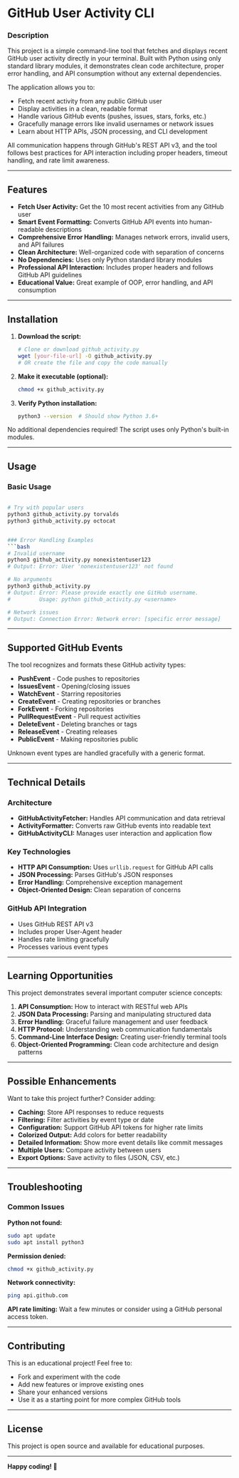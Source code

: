 # GitHub User Activity CLI

### Description

This project is a simple command-line tool that fetches and displays recent GitHub user activity directly in your terminal. Built with Python using only standard library modules, it demonstrates clean code architecture, proper error handling, and API consumption without any external dependencies.

The application allows you to:
- Fetch recent activity from any public GitHub user
- Display activities in a clean, readable format
- Handle various GitHub events (pushes, issues, stars, forks, etc.)
- Gracefully manage errors like invalid usernames or network issues
- Learn about HTTP APIs, JSON processing, and CLI development

All communication happens through GitHub's REST API v3, and the tool follows best practices for API interaction including proper headers, timeout handling, and rate limit awareness.

---

## Features

- **Fetch User Activity:** Get the 10 most recent activities from any GitHub user
- **Smart Event Formatting:** Converts GitHub API events into human-readable descriptions
- **Comprehensive Error Handling:** Manages network errors, invalid users, and API failures
- **Clean Architecture:** Well-organized code with separation of concerns
- **No Dependencies:** Uses only Python standard library modules
- **Professional API Interaction:** Includes proper headers and follows GitHub API guidelines
- **Educational Value:** Great example of OOP, error handling, and API consumption

---

## Installation

1. **Download the script:**
   ```bash
   # Clone or download github_activity.py
   wget [your-file-url] -O github_activity.py
   # OR create the file and copy the code manually
   ```

2. **Make it executable (optional):**
   ```bash
   chmod +x github_activity.py
   ```

3. **Verify Python installation:**
   ```bash
   python3 --version  # Should show Python 3.6+
   ```

No additional dependencies required! The script uses only Python's built-in modules.

---

## Usage

### Basic Usage
```bash

# Try with popular users
python3 github_activity.py torvalds
python3 github_activity.py octocat


### Error Handling Examples
```bash
# Invalid username
python3 github_activity.py nonexistentuser123
# Output: Error: User 'nonexistentuser123' not found

# No arguments
python3 github_activity.py
# Output: Error: Please provide exactly one GitHub username.
#         Usage: python github_activity.py <username>

# Network issues
# Output: Connection Error: Network error: [specific error message]
```

---

## Supported GitHub Events

The tool recognizes and formats these GitHub activity types:

- **PushEvent** - Code pushes to repositories
- **IssuesEvent** - Opening/closing issues
- **WatchEvent** - Starring repositories
- **CreateEvent** - Creating repositories or branches
- **ForkEvent** - Forking repositories
- **PullRequestEvent** - Pull request activities
- **DeleteEvent** - Deleting branches or tags
- **ReleaseEvent** - Creating releases
- **PublicEvent** - Making repositories public

Unknown event types are handled gracefully with a generic format.

---

## Technical Details

### Architecture
- **GitHubActivityFetcher:** Handles API communication and data retrieval
- **ActivityFormatter:** Converts raw GitHub events into readable text
- **GitHubActivityCLI:** Manages user interaction and application flow

### Key Technologies
- **HTTP API Consumption:** Uses `urllib.request` for GitHub API calls
- **JSON Processing:** Parses GitHub's JSON responses
- **Error Handling:** Comprehensive exception management
- **Object-Oriented Design:** Clean separation of concerns

### GitHub API Integration
- Uses GitHub REST API v3
- Includes proper User-Agent header
- Handles rate limiting gracefully
- Processes various event types

---

## Learning Opportunities

This project demonstrates several important computer science concepts:

1. **API Consumption:** How to interact with RESTful web APIs
2. **JSON Data Processing:** Parsing and manipulating structured data
3. **Error Handling:** Graceful failure management and user feedback
4. **HTTP Protocol:** Understanding web communication fundamentals
5. **Command-Line Interface Design:** Creating user-friendly terminal tools
6. **Object-Oriented Programming:** Clean code architecture and design patterns

---

## Possible Enhancements

Want to take this project further? Consider adding:

- **Caching:** Store API responses to reduce requests
- **Filtering:** Filter activities by event type or date
- **Configuration:** Support GitHub API tokens for higher rate limits
- **Colorized Output:** Add colors for better readability
- **Detailed Information:** Show more event details like commit messages
- **Multiple Users:** Compare activity between users
- **Export Options:** Save activity to files (JSON, CSV, etc.)

---

## Troubleshooting

### Common Issues

**Python not found:**
```bash
sudo apt update
sudo apt install python3
```

**Permission denied:**
```bash
chmod +x github_activity.py
```

**Network connectivity:**
```bash
ping api.github.com
```

**API rate limiting:**
Wait a few minutes or consider using a GitHub personal access token.

---

## Contributing

This is an educational project! Feel free to:
- Fork and experiment with the code
- Add new features or improve existing ones
- Share your enhanced versions
- Use it as a starting point for more complex GitHub tools

---

## License

This project is open source and available for educational purposes.

---

**Happy coding! 🚀**

